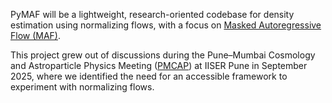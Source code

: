 PyMAF will be a lightweight, research-oriented codebase for density estimation using normalizing flows, with a focus on [Masked Autoregressive Flow (MAF)](https://arxiv.org/abs/1705.07057).

This project grew out of discussions during the Pune–Mumbai Cosmology and Astroparticle Physics Meeting ([PMCAP](https://pmcap-iiser.github.io/Website/)) at IISER Pune in September 2025, where we identified the need for an accessible framework to experiment with normalizing flows.
